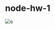 # node-hw-1
![q](https://github.com/yriy-ogorodnik/node-hw-1/assets/96260784/6130dffa-2b11-4f71-8484-d7eaea8c4adf)
